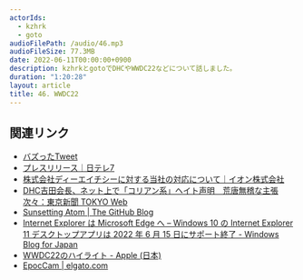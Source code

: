 ```yaml
---
actorIds:
  - kzhrk
  - goto
audioFilePath: /audio/46.mp3
audioFileSize: 77.3MB
date: 2022-06-11T00:00:00+0900
description: kzhrkとgotoでDHCやWWDC22などについて話しました。
duration: "1:20:28"
layout: article
title: 46. WWDC22
---
```


<!-- prettier-ignore-start -->

## 関連リンク

- [バズったTweet](https://twitter.com/kzhrk0430/status/1530512886506090497)
- [プレスリリース｜日テレ7](https://www.ntv7.jp/info/press/press.html?pr_id=301769&charset=UTF-8)
- [株式会社ディーエイチシーに対する当社の対応について｜イオン株式会社](https://www.aeon.info/wp-content/uploads/news/important/pdf/2021/06/210602R_2.pdf)
- [DHC吉田会長、ネット上で「コリアン系」ヘイト声明　荒唐無稽な主張次々：東京新聞 TOKYO Web](https://www.tokyo-np.co.jp/article/97800)
- [Sunsetting Atom \| The GitHub Blog](https://github.blog/2022-06-08-sunsetting-atom/)
- [Internet Explorer は Microsoft Edge へ – Windows 10 の Internet Explorer 11 デスクトップアプリは 2022 年 6 月 15 日にサポート終了 - Windows Blog for Japan](https://blogs.windows.com/japan/2021/05/19/the-future-of-internet-explorer-on-windows-10-is-in-microsoft-edge/)
- [WWDC22のハイライト - Apple (日本)](https://www.apple.com/jp/newsroom/2022/06/wwdc22-highlights/)
- [EpocCam \| elgato.com](https://www.elgato.com/ja/epoccam)

<!-- prettier-ignore-end -->
